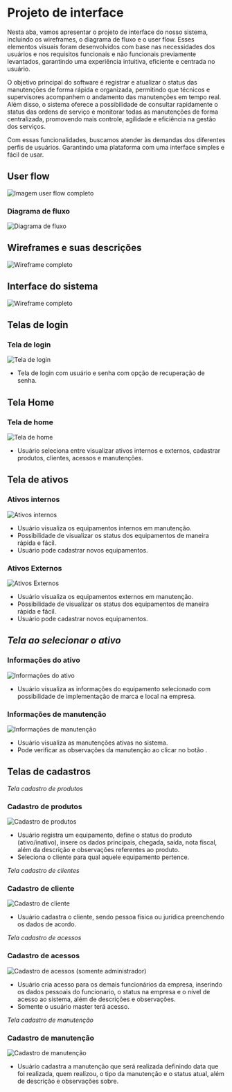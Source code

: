 
# Projeto de interface

Nesta aba, vamos apresentar o projeto de interface do nosso sistema, incluindo os wireframes, o diagrama de fluxo e o user flow. Esses elementos visuais foram desenvolvidos com base nas necessidades dos usuários e nos requisitos funcionais e não funcionais previamente levantados, garantindo uma experiência intuitiva, eficiente e centrada no usuário.

O objetivo principal do software é registrar e atualizar o status das manutenções de forma rápida e organizada, permitindo que técnicos e supervisores acompanhem o andamento das manutenções em tempo real. Além disso, o sistema oferece a possibilidade de consultar rapidamente o status das ordens de serviço e monitorar todas as manutenções de forma centralizada, promovendo mais controle, agilidade e eficiência na gestão dos serviços.

Com essas funcionalidades, buscamos atender às demandas dos diferentes perfis de usuários. Garantindo uma plataforma com uma interface simples e fácil de usar.
 ## User flow

![Imagem user flow completo](images/Userflow.png)




### Diagrama de fluxo

![Diagrama de fluxo](images/Diagrama_de_fluxo.png)

## Wireframes e suas descrições


![Wireframe completo](images/Wireframe_completo.png)
 



## Interface do sistema

![Wireframe completo](images/Wireframe_completo.png)



##  Telas de login

### Tela de login

![Tela de login](images/Login.png)
- Tela de login com usuário e senha com opção de recuperação de senha.


## Tela Home

### Tela de home

![Tela de home](images/Home.png)
- Usuário seleciona entre visualizar ativos internos e externos, cadastrar produtos, clientes, acessos e manutenções.


## Tela de ativos 

### Ativos internos

![Ativos internos](images/AtivosInternos.png)

- Usuário visualiza os equipamentos internos em manutenção.
- Possibilidade de visualizar os status dos equipamentos de maneira rápida e fácil.
- Usuário pode cadastrar novos equipamentos.

### Ativos Externos

![Ativos Externos](images/AtivosExternos.png)

- Usuário visualiza os equipamentos externos em manutenção.
- Possibilidade de visualizar os status dos equipamentos de maneira rápida e fácil.
- Usuário pode cadastrar novos equipamentos.

## *Tela ao selecionar o ativo*

### Informações do ativo

![Informações do ativo](images/InfoAtivo.png)

- Usuário visualiza as informações do equipamento selecionado com possibilidade de implementação de marca e local na empresa.


### Informações de manutenção

![Informações de manutenção](images/InfoManutencao.png)
- Usuário visualiza as manutenções ativas no sistema.
- Pode verificar as observações da manutenção ao clicar no botão .


## Telas de cadastros

*Tela cadastro de produtos*

### Cadastro de produtos

![Cadastro de produtos](images/CadastroProd.png)
- Usuário registra um equipamento, define o status do produto (ativo/inativo), insere os dados principais, chegada, saída, nota fiscal, além da descrição e observações referentes ao produto.
- Seleciona o cliente para qual aquele equipamento pertence.


*Tela cadastro de clientes*

### Cadastro de cliente

![Cadastro de cliente](images/CadastroCliente.png)
- Usuário cadastra o cliente, sendo pessoa física ou jurídica preenchendo os dados de acordo.


*Tela cadastro de acessos*

### Cadastro de acessos

![Cadastro de acessos (somente administrador)](images/CadastroAcesso.png)
- Usuário cria acesso para os demais funcionários da empresa, inserindo os dados pessoais do funcionario, o status na empresa e o nível de acesso ao sistema, além de descrições e observações.
- Somente o usuário master terá acesso.
  


*Tela cadastro de manutenção*

### Cadastro de manutenção

![Cadastro de manutenção](images/CadastroManutencao.png)

- Usuário cadastra a manutenção que será realizada definindo data que foi realizada, quem realizou, o tipo da manutenção e o status atual, além de descrição e observações sobre.
